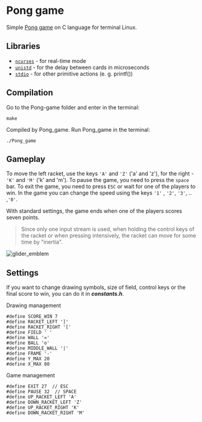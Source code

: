 # Pong game
Simple [Pong game](https://en.wikipedia.org/wiki/Pong) on C language for terminal Linux.

## Libraries
- [`ncurses`](https://en.wikipedia.org/wiki/Ncurses) - for real-time mode
- [`unistd`](https://en.wikipedia.org/wiki/Unistd.h) - for the delay between cards in microseconds
- [`stdio`](https://www.tutorialspoint.com/c_standard_library/stdio_h.htm) - for other primitive actions (e. g. printf())

## Compilation
Go to the Pong-game folder and enter in the terminal:
```
make
```
Compiled by Pong_game. Run Pong_game in the terminal:
```
./Pong_game
```
## Gameplay
To move the left racket, use the keys `'A'` and `'Z'` ('a' and 'z'), for the right - `'K'` and `'M'` ('k' and 'm'). To pause the game, you need to press the `space` bar. To exit the game, you need to press `ESC` or wait for one of the players to win. In the game you can change the speed using the keys `'1'` , `'2'`, `'3'`, .. ,`'0'`.

With standard settings, the game ends when one of the players scores seven points.
> Since only one input stream is used, when holding the control keys of the racket or when pressing intensively, the racket can move for some time by "inertia".


![glider_emblem](materials/gameplay.gif)

## Settings
If you want to change drawing symbols, size of field, control keys or the final score to win, you can do it in ***constants.h***.

Drawing management

```
#define SCORE_WIN 7
#define RACKET_LEFT ']'
#define RACKET_RIGHT '['
#define FIELD ' '
#define WALL '='
#define BALL 'o'
#define MIDDLE_WALL '|'
#define FRAME '-'
#define Y_MAX 20
#define X_MAX 80
```
Game management
```
#define EXIT 27  // ESC
#define PAUSE 32  // SPACE
#define UP_RACKET_LEFT 'A'
#define DOWN_RACKET_LEFT 'Z'
#define UP_RACKET_RIGHT 'K'
#define DOWN_RACKET_RIGHT 'M'
```